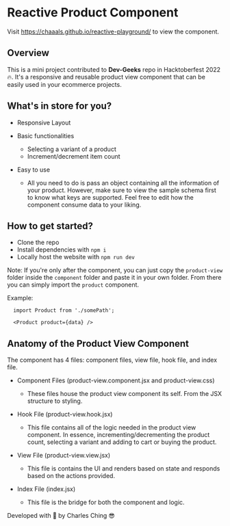 # Reactive Product Component

Visit https://chaaals.github.io/reactive-playground/ to view the component.

## Overview

This is a mini project contributed to <strong>Dev-Geeks</strong> repo in Hacktoberfest 2022 🔥. It's a responsive and reusable product view component that can be easily used in your ecommerce projects.

## What's in store for you?

- Responsive Layout

- Basic functionalities

  - Selecting a variant of a product
  - Increment/decrement item count

- Easy to use
  - All you need to do is pass an object containing all the information of your product. However, make sure to view the sample schema first to know what keys are supported. Feel free to edit how the component consume data to your liking.

## How to get started?

- Clone the repo
- Install dependencies with `npm i`
- Locally host the website with `npm run dev`

Note: If you're only after the component, you can just copy the `product-view` folder inside the `component` folder and paste it in your own folder. From there you can simply import the `product` component.

Example:

```
  import Product from './somePath';

  <Product product={data} />
```

## Anatomy of the Product View Component

The component has 4 files: component files, view file, hook file, and index file.

- Component Files (product-view.component.jsx and product-view.css)

  - These files house the product view component its self. From the JSX structure to styling.

- Hook File (product-view.hook.jsx)

  - This file contains all of the logic needed in the product view component. In essence, incrementing/decrementing the product count, selecting a variant and adding to cart or buying the product.

- View File (product-view.view.jsx)

  - This file is contains the UI and renders based on state and responds based on the actions provided.

- Index File (index.jsx)

  - This file is the bridge for both the component and logic.

Developed with 💖 by Charles Ching 😎
